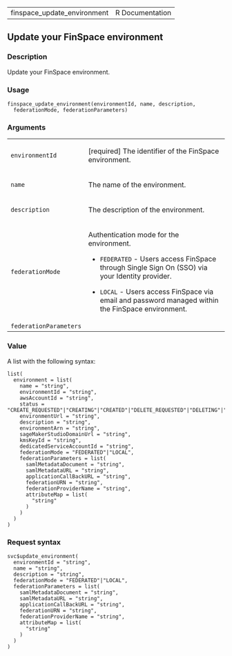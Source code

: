 <table style="width: 100%;">
<tbody>
<tr class="odd">
<td>finspace_update_environment</td>
<td style="text-align: right;">R Documentation</td>
</tr>
</tbody>
</table>

## Update your FinSpace environment

### Description

Update your FinSpace environment.

### Usage

    finspace_update_environment(environmentId, name, description,
      federationMode, federationParameters)

### Arguments

<table>
<colgroup>
<col style="width: 35%" />
<col style="width: 65%" />
</colgroup>
<tbody>
<tr class="odd">
<td><code
id="finspace_update_environment_:_environmentId">environmentId</code></td>
<td><p>[required] The identifier of the FinSpace environment.</p></td>
</tr>
<tr class="even">
<td><code id="finspace_update_environment_:_name">name</code></td>
<td><p>The name of the environment.</p></td>
</tr>
<tr class="odd">
<td><code
id="finspace_update_environment_:_description">description</code></td>
<td><p>The description of the environment.</p></td>
</tr>
<tr class="even">
<td><code
id="finspace_update_environment_:_federationMode">federationMode</code></td>
<td><p>Authentication mode for the environment.</p>
<ul>
<li><p><code>FEDERATED</code> - Users access FinSpace through Single
Sign On (SSO) via your Identity provider.</p></li>
<li><p><code>LOCAL</code> - Users access FinSpace via email and password
managed within the FinSpace environment.</p></li>
</ul></td>
</tr>
<tr class="odd">
<td><code
id="finspace_update_environment_:_federationParameters">federationParameters</code></td>
<td></td>
</tr>
</tbody>
</table>

### Value

A list with the following syntax:

    list(
      environment = list(
        name = "string",
        environmentId = "string",
        awsAccountId = "string",
        status = "CREATE_REQUESTED"|"CREATING"|"CREATED"|"DELETE_REQUESTED"|"DELETING"|"DELETED"|"FAILED_CREATION"|"RETRY_DELETION"|"FAILED_DELETION"|"SUSPENDED",
        environmentUrl = "string",
        description = "string",
        environmentArn = "string",
        sageMakerStudioDomainUrl = "string",
        kmsKeyId = "string",
        dedicatedServiceAccountId = "string",
        federationMode = "FEDERATED"|"LOCAL",
        federationParameters = list(
          samlMetadataDocument = "string",
          samlMetadataURL = "string",
          applicationCallBackURL = "string",
          federationURN = "string",
          federationProviderName = "string",
          attributeMap = list(
            "string"
          )
        )
      )
    )

### Request syntax

    svc$update_environment(
      environmentId = "string",
      name = "string",
      description = "string",
      federationMode = "FEDERATED"|"LOCAL",
      federationParameters = list(
        samlMetadataDocument = "string",
        samlMetadataURL = "string",
        applicationCallBackURL = "string",
        federationURN = "string",
        federationProviderName = "string",
        attributeMap = list(
          "string"
        )
      )
    )
